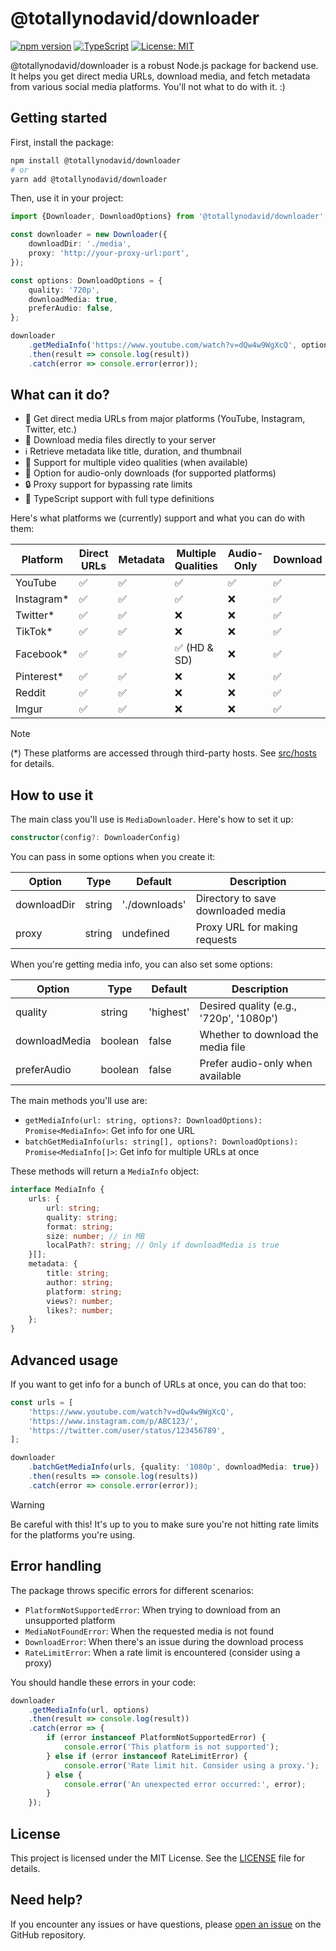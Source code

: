 # @totallynodavid/downloader

[![npm version](https://img.shields.io/npm/v/@totallynodavid/downloader.svg)](https://www.npmjs.com/package/@totallynodavid/downloader)
[![TypeScript](https://img.shields.io/badge/TypeScript-Ready-blue.svg)](https://www.typescriptlang.org/)
[![License: MIT](https://img.shields.io/badge/License-MIT-yellow.svg)](https://opensource.org/licenses/MIT)

@totallynodavid/downloader is a robust Node.js package for backend use. It helps you get direct media URLs, download media, and fetch metadata from various social media platforms. You'll not what to do with it. :)

## Getting started

First, install the package:

```bash
npm install @totallynodavid/downloader
# or
yarn add @totallynodavid/downloader
```

Then, use it in your project:

```typescript
import {Downloader, DownloadOptions} from '@totallynodavid/downloader';

const downloader = new Downloader({
    downloadDir: './media',
    proxy: 'http://your-proxy-url:port',
});

const options: DownloadOptions = {
    quality: '720p',
    downloadMedia: true,
    preferAudio: false,
};

downloader
    .getMediaInfo('https://www.youtube.com/watch?v=dQw4w9WgXcQ', options)
    .then(result => console.log(result))
    .catch(error => console.error(error));
```

## What can it do?

-   🔗 Get direct media URLs from major platforms (YouTube, Instagram, Twitter, etc.)
-   💾 Download media files directly to your server
-   ℹ️ Retrieve metadata like title, duration, and thumbnail
-   🎥 Support for multiple video qualities (when available)
-   🎵 Option for audio-only downloads (for supported platforms)
-   🔒 Proxy support for bypassing rate limits
-   📜 TypeScript support with full type definitions

Here's what platforms we (currently) support and what you can do with them:

| Platform    | Direct URLs | Metadata | Multiple Qualities | Audio-Only | Download |
| ----------- | ----------- | -------- | ------------------ | ---------- | -------- |
| YouTube     | ✅          | ✅       | ✅                 | ✅         | ✅       |
| Instagram\* | ✅          | ✅       | ✅                 | ❌         | ✅       |
| Twitter\*   | ✅          | ✅       | ❌                 | ❌         | ✅       |
| TikTok\*    | ✅          | ✅       | ❌                 | ❌         | ✅       |
| Facebook\*  | ✅          | ✅       | ✅ (HD & SD)       | ❌         | ✅       |
| Pinterest\* | ✅          | ✅       | ❌                 | ❌         | ✅       |
| Reddit      | ✅          | ✅       | ❌                 | ❌         | ✅       |
| Imgur       | ✅          | ✅       | ❌                 | ❌         | ✅       |

> [!NOTE]  
> (\*) These platforms are accessed through third-party hosts. See [src/hosts](src/hosts) for details.

## How to use it

The main class you'll use is `MediaDownloader`. Here's how to set it up:

```typescript
constructor(config?: DownloaderConfig)
```

You can pass in some options when you create it:

| Option      | Type   | Default       | Description                        |
| ----------- | ------ | ------------- | ---------------------------------- |
| downloadDir | string | './downloads' | Directory to save downloaded media |
| proxy       | string | undefined     | Proxy URL for making requests      |

When you're getting media info, you can also set some options:

| Option        | Type    | Default   | Description                             |
| ------------- | ------- | --------- | --------------------------------------- |
| quality       | string  | 'highest' | Desired quality (e.g., '720p', '1080p') |
| downloadMedia | boolean | false     | Whether to download the media file      |
| preferAudio   | boolean | false     | Prefer audio-only when available        |

The main methods you'll use are:

-   `getMediaInfo(url: string, options?: DownloadOptions): Promise<MediaInfo>`: Get info for one URL
-   `batchGetMediaInfo(urls: string[], options?: DownloadOptions): Promise<MediaInfo[]>`: Get info for multiple URLs at once

These methods will return a `MediaInfo` object:

```typescript
interface MediaInfo {
    urls: {
        url: string;
        quality: string;
        format: string;
        size: number; // in MB
        localPath?: string; // Only if downloadMedia is true
    }[];
    metadata: {
        title: string;
        author: string;
        platform: string;
        views?: number;
        likes?: number;
    };
}
```

## Advanced usage

If you want to get info for a bunch of URLs at once, you can do that too:

```typescript
const urls = [
    'https://www.youtube.com/watch?v=dQw4w9WgXcQ',
    'https://www.instagram.com/p/ABC123/',
    'https://twitter.com/user/status/123456789',
];

downloader
    .batchGetMediaInfo(urls, {quality: '1080p', downloadMedia: true})
    .then(results => console.log(results))
    .catch(error => console.error(error));
```

> [!WARNING]  
> Be careful with this! It's up to you to make sure you're not hitting rate limits for the platforms you're using.

## Error handling

The package throws specific errors for different scenarios:

-   `PlatformNotSupportedError`: When trying to download from an unsupported platform
-   `MediaNotFoundError`: When the requested media is not found
-   `DownloadError`: When there's an issue during the download process
-   `RateLimitError`: When a rate limit is encountered (consider using a proxy)

You should handle these errors in your code:

```typescript
downloader
    .getMediaInfo(url, options)
    .then(result => console.log(result))
    .catch(error => {
        if (error instanceof PlatformNotSupportedError) {
            console.error('This platform is not supported');
        } else if (error instanceof RateLimitError) {
            console.error('Rate limit hit. Consider using a proxy.');
        } else {
            console.error('An unexpected error occurred:', error);
        }
    });
```

## License

This project is licensed under the MIT License. See the [LICENSE](LICENSE) file for details.

## Need help?

If you encounter any issues or have questions, please [open an issue](https://github.com/totallynotdavid/downloader/issues) on the GitHub repository.
